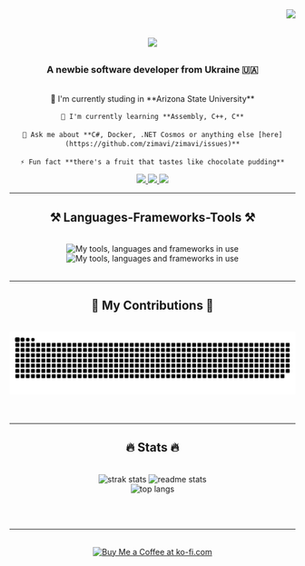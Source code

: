 <img align="right" src="https://visitor-badge.laobi.icu/badge?page_id=zimavi.zimavi" />

<h1 align="center">
    <a href="https://git.io/typing-svg">
        <img src="https://readme-typing-svg.demolab.com?font=Fira+Code&weight=700&size=35&duration=4000&pause=1000&color=C133F7&center=true&vCenter=true&random=false&width=500&height=70&lines=Hello!+%F0%9F%91%8B;I'm+zimavi!"/>
    </a>
</h1>

<h3 alt="Please don't judge harshly <3" align="center">A newbie software developer from Ukraine 🇺🇦</h3>

<br/>

<div align="center">
    🔭 I'm currently studing in **Arizona State University**

    🌱 I'm currently learning **Assembly, C++, C**

    💬 Ask me about **C#, Docker, .NET Cosmos or anything else [here](https://github.com/zimavi/zimavi/issues)**

    ⚡ Fun fact **there's a fruit that tastes like chocolate pudding**
</div>

<div align="center">
    <a alt="dev@zimavi.net.ua" href="mailto:dev@zimavi.net.ua">
        <img src="https://img.shields.io/badge/Gmail-D14836?style=for-the-badge&logo=gmail&logoColor=white">
    </a>
    <a alt="@zimavi_dev" href="https://t.me/zimavi_dev">
        <img src="https://img.shields.io/badge/Telegram-2CA5E0?style=for-the-badge&logo=telegram&logoColor=white">
    </a>
    <a alt="Check out my repos :P" href="https://github.com/zimavi?tab=repositories">
        <img src="https://img.shields.io/badge/Portfolio-FF5722?style=for-the-badge&logo=todoist&logoColor=white">
    </a>
</div>

<hr/>

<h2 align="center">⚒️ Languages-Frameworks-Tools ⚒️</h2>
<br/>
<div align="center">
    <img alt="My tools, languages and frameworks in use" src="https://skillicons.dev/icons?i=java,javascript,cs,c,cpp,vscode,bash,docker,dotnet,git,github">
    <img alt="My tools, languages and frameworks in use" src="https://skillicons.dev/icons?i=idea,mysql,postgres,supabase,unity,visualstudio,py,postman,nodejs,maven">
</div>

<br/>
<hr/>

<div align="center">
    <h2>🐍 My Contributions 🐍</h2>
    <br/>
    <img alt="snake eating my contributions" src="https://raw.githubusercontent.com/zimavi/zimavi/output/github-contribution-grid-snake-dark.svg"/>
    <br/><br/><br/>
</div>

<hr/>
<h2 align="center">🔥 Stats 🔥</h2>
<br>
<div align="center">
    <img width=390 src="https://streak-stats.demolab.com/?user=zimavi&count_private=true&theme=react&border_radius=10" alt="strak stats">
    <img width=390 src="https://github-readme-stats-salesp07.vercel.app/api?username=zimavi&count_private=true&theme=react&rank_icon=github&border_radius=10" alt="readme stats"/>
    <br/>
    <img width=325 src="https://github-readme-stats-salesp07.vercel.app/api/top-langs?username=zimavi&hide=Binary,Markdown&langs_count=8&layout=compact&theme=react&border_radius=10&size_weight=0.5&count_weight=0.5&exclude_repo=github-readme-stats" alt="top langs"/>
</div>

<br/><br/>

<hr/>

<br/>

<div align="center">
    <a href='https://ko-fi.com/Z8Z0URCVP' target='_blank'><img height='36' style='border:0px;height:36px;' src='https://storage.ko-fi.com/cdn/kofi5.png?v=3' border='0' alt='Buy Me a Coffee at ko-fi.com' /></a>
</div>
